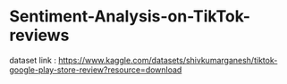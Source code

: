 # Sentiment-Analysis-on-TikTok-reviews

dataset link :  https://www.kaggle.com/datasets/shivkumarganesh/tiktok-google-play-store-review?resource=download
